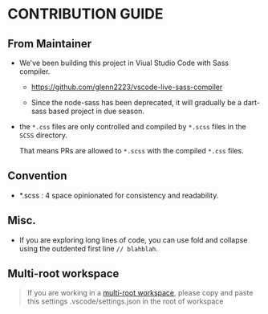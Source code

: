 # CONTRIBUTION GUIDE

## From Maintainer

- We've been building this project in Viual Studio Code with Sass compiler.

  - https://github.com/glenn2223/vscode-live-sass-compiler

  - Since the node-sass has been deprecated, it will gradually be a dart-sass based project in due season.

- the `*.css` files are only controlled and compiled by `*.scss` files in the `SCSS` directory.

  That means PRs are allowed to `*.scss` with the compiled `*.css` files.

## Convention

- *.scss : 4 space opinionated for consistency and readability.

## Misc.

- If you are exploring long lines of code, you can use fold and collapse using the outdented first line `// blahblah`.

## Multi-root workspace

> If you are working in a [multi-root workspace](https://code.visualstudio.com/docs/editor/multi-root-workspaces), please copy and paste this settings .vscode/settings.json in the root of workspace